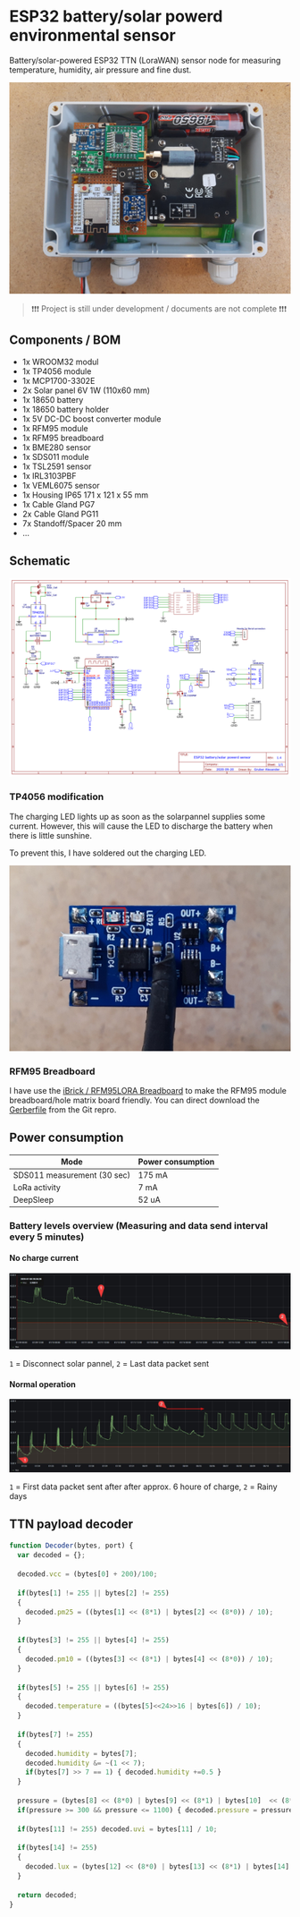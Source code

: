 # ESP32 battery/solar powerd environmental sensor

Battery/solar-powered ESP32 TTN (LoraWAN) sensor node for measuring temperature, humidity, air pressure and fine dust.

<img src="img/case_open.jpg">

> ❗❗❗ Project is still under development / documents are not complete ❗❗❗

## Components / BOM

* 1x WROOM32 modul
* 1x TP4056 module
* 1x MCP1700-3302E
* 2x Solar panel 6V 1W (110x60 mm)
* 1x 18650 battery
* 1x 18650 battery holder
* 1x 5V DC-DC boost converter module
* 1x RFM95 module
* 1x RFM95 breadboard
* 1x BME280 sensor
* 1x SDS011 module
* 1x TSL2591 sensor
* 1x IRL3103PBF
* 1x VEML6075 sensor
* 1x Housing IP65 171 x 121 x 55 mm
* 1x Cable Gland PG7
* 2x Cable Gland PG11
* 7x Standoff/Spacer 20 mm
* ...

## Schematic

<img src="img/schematic.png">

### TP4056 modification

The charging LED lights up as soon as the solarpannel supplies some current. However, this will cause the LED to discharge the battery when there is little sunshine.

To prevent this, I have soldered out the charging LED.

<img src="img/TP4056_board_led.jpg">

### RFM95 Breadboard

I have use the [iBrick / RFM95LORA Breadboard](https://github.com/iBrick/RFM95LORA_Breadboard) to make the RFM95 module breadboard/hole matrix board friendly. You can direct download the [Gerberfile](https://github.com/iBrick/RFM95LORA_Breadboard/blob/master/RFM95Breadboard.rar) from the Git repro.

## Power consumption

| Mode | Power consumption |
| ---- | ----------------- |
| SDS011 measurement (30 sec) | 175 mA |
| LoRa activity | 7 mA |
| DeepSleep | 52 uA |

### Battery levels overview (Measuring and data send interval every 5 minutes)

#### No charge current  

<img src="img/power_no_solar.jpg">

`1` = Disconnect solar pannel, `2` = Last data packet sent

#### Normal operation

<img src="img/power_operation.jpg">

`1` = First data packet sent after after approx. 6 houre of charge, `2` = Rainy days

## TTN payload decoder

```javascript
function Decoder(bytes, port) {
  var decoded = {};
  
  decoded.vcc = (bytes[0] + 200)/100;

  if(bytes[1] != 255 || bytes[2] != 255)
  {
    decoded.pm25 = ((bytes[1] << (8*1) | bytes[2] << (8*0)) / 10);
  }

  if(bytes[3] != 255 || bytes[4] != 255)
  {
    decoded.pm10 = ((bytes[3] << (8*1) | bytes[4] << (8*0)) / 10);
  }
  
  if(bytes[5] != 255 || bytes[6] != 255)
  {
    decoded.temperature = ((bytes[5]<<24>>16 | bytes[6]) / 10);
  }
  
  if(bytes[7] != 255)
  {
    decoded.humidity = bytes[7];
    decoded.humidity &= ~(1 << 7);
    if(bytes[7] >> 7 == 1) { decoded.humidity +=0.5 }
  }
  
  pressure = (bytes[8] << (8*0) | bytes[9] << (8*1) | bytes[10]  << (8*2)) / 100;
  if(pressure >= 300 && pressure <= 1100) { decoded.pressure = pressure }

  if(bytes[11] != 255) decoded.uvi = bytes[11] / 10;

  if(bytes[14] != 255)
  {
    decoded.lux = (bytes[12] << (8*0) | bytes[13] << (8*1) | bytes[14]  << (8*2)) / 100;
  }
  
  return decoded;
}
```
